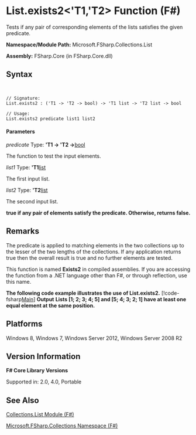 # List.exists2<'T1,'T2> Function (F#)

Tests if any pair of corresponding elements of the lists satisfies the given predicate.

**Namespace/Module Path:** Microsoft.FSharp.Collections.List

**Assembly:** FSharp.Core (in FSharp.Core.dll)


## Syntax


```


// Signature:
List.exists2 : ('T1 -> 'T2 -> bool) -> 'T1 list -> 'T2 list -> bool

// Usage:
List.exists2 predicate list1 list2

```



#### Parameters
*predicate*
Type: **'T1 -&gt; 'T2 -&gt;**[bool](http://msdn.microsoft.com/en-us/library/89c0cf9c-49ce-4207-a3be-555851a67dd5)


The function to test the input elements.


*list1*
Type: **'T1**[list](http://msdn.microsoft.com/en-us/library/c627b668-477b-4409-91ed-06d7f1b3e4a7)


The first input list.


*list2*
Type: **'T2**[list](http://msdn.microsoft.com/en-us/library/c627b668-477b-4409-91ed-06d7f1b3e4a7)


The second input list.



**true if any pair of elements satisfy the predicate. Otherwise, returns false.**
## Remarks
The predicate is applied to matching elements in the two collections up to the lesser of the two lengths of the collections. If any application returns true then the overall result is true and no further elements are tested.

This function is named **Exists2** in compiled assemblies. If you are accessing the function from a .NET language other than F#, or through reflection, use this name.

**The following code example illustrates the use of List.exists2.**
[!code-fsharp[Main](snippets/fslists/snippet2.fs)]
**Output**
**Lists [1; 2; 3; 4; 5] and [5; 4; 3; 2; 1] have at least one equal element at the same position.**
## Platforms
Windows 8, Windows 7, Windows Server 2012, Windows Server 2008 R2


## Version Information
**F# Core Library Versions**

Supported in: 2.0, 4.0, Portable




## See Also
[Collections.List Module &#40;F&#35;&#41;](Collections.List-Module-%5BFSharp%5D.md)

[Microsoft.FSharp.Collections Namespace &#40;F&#35;&#41;](Microsoft.FSharp.Collections-Namespace-%5BFSharp%5D.md)

